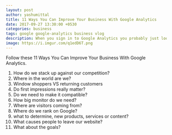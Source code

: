 ```yaml
---
layout: post
author: yashumittal
title: 11 Ways You Can Improve Your Business With Google Analytics
date: 2017-09-27 13:30:00 +0530
categories: business
tags: google google-analytics business vlog
description: When you sign in to Google Analytics you probably just look at your overall traffic for the day and see if it was higher or lower than the previous day. After
image: https://i.imgur.com/q1edD6T.png
---
```


Follow these 11 Ways You Can Improve Your Business With Google Analytics.

1. How do we stack up against our competition?
2. Where in the world are we?
3. Window shoppers VS returning customers
4. Do first impressions really matter?
5. Do we need to make it compatible?
6. How big monitor do we need?
7. Where are visitors coming from?
8. Where do we rank on Google?
9. what to determine, new products, services or content?
10. What causes people to leave our website?
11. What about the goals?
